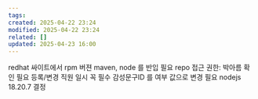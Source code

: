 ```yaml
---
tags: 
created: 2025-04-22 23:24
modified: 2025-04-22 23:24
related: []
updated: 2025-04-23 16:00
---
```

redhat 싸이트에서 rpm 버젼 maven, node 를 반입 필요
repo 접근 권한: 박아름 확인 필요
등록/변경 직원 일시 꼭 필수
감성문구ID 를 여부 값으로 변경 필요
nodejs 18.20.7 결정
